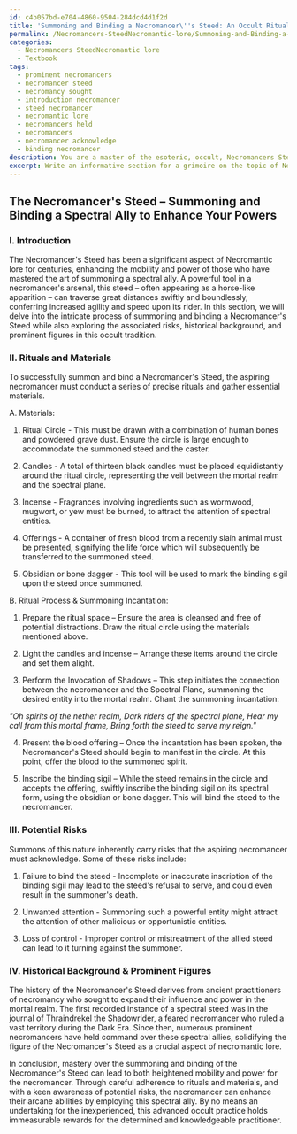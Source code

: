 ```yaml
---
id: c4b057bd-e704-4860-9504-284dcd4d1f2d
title: 'Summoning and Binding a Necromancer\''s Steed: An Occult Ritual Guide'
permalink: /Necromancers-SteedNecromantic-lore/Summoning-and-Binding-a-Necromancers-Steed-An-Occult-Ritual-Guide/
categories:
  - Necromancers SteedNecromantic lore
  - Textbook
tags:
  - prominent necromancers
  - necromancer steed
  - necromancy sought
  - introduction necromancer
  - steed necromancer
  - necromantic lore
  - necromancers held
  - necromancers
  - necromancer acknowledge
  - binding necromancer
description: You are a master of the esoteric, occult, Necromancers SteedNecromantic lore and education, you have written many textbooks on the subject in ways that provide students with rich and deep understanding of the subject. You are being asked to write textbook-like sections on a topic and you do it with full context, explainability, and reliability in accuracy to the true facts of the topic at hand, in a textbook style that a student would easily be able to learn from, in a rich, engaging, and contextual way. Always include relevant context (such as formulas and history), related concepts, and in a way that someone can gain deep insights from.
excerpt: Write an informative section for a grimoire on the topic of Necromancer's Steed, a key aspect of Necromantic lore, in which aspiring necromancers can learn the process of summoning and binding a spectral steed to enhance their mobility and power. Include details on the necessary rituals and materials, the summoning process, and potential risks involved, along with any historical background or prominent figures associated with this aspect of the occult tradition.
---
```


## The Necromancer's Steed – Summoning and Binding a Spectral Ally to Enhance Your Powers

### I. Introduction

The Necromancer's Steed has been a significant aspect of Necromantic lore for centuries, enhancing the mobility and power of those who have mastered the art of summoning a spectral ally. A powerful tool in a necromancer's arsenal, this steed – often appearing as a horse-like apparition – can traverse great distances swiftly and boundlessly, conferring increased agility and speed upon its rider. In this section, we will delve into the intricate process of summoning and binding a Necromancer's Steed while also exploring the associated risks, historical background, and prominent figures in this occult tradition.

### II. Rituals and Materials

To successfully summon and bind a Necromancer's Steed, the aspiring necromancer must conduct a series of precise rituals and gather essential materials. 


A. Materials:

1. Ritual Circle - This must be drawn with a combination of human bones and powdered grave dust. Ensure the circle is large enough to accommodate the summoned steed and the caster. 

2. Candles - A total of thirteen black candles must be placed equidistantly around the ritual circle, representing the veil between the mortal realm and the spectral plane. 

3. Incense - Fragrances involving ingredients such as wormwood, mugwort, or yew must be burned, to attract the attention of spectral entities.

4. Offerings - A container of fresh blood from a recently slain animal must be presented, signifying the life force which will subsequently be transferred to the summoned steed.

5. Obsidian or bone dagger - This tool will be used to mark the binding sigil upon the steed once summoned.


B. Ritual Process & Summoning Incantation:

1. Prepare the ritual space – Ensure the area is cleansed and free of potential distractions. Draw the ritual circle using the materials mentioned above.

2. Light the candles and incense – Arrange these items around the circle and set them alight.

3. Perform the Invocation of Shadows – This step initiates the connection between the necromancer and the Spectral Plane, summoning the desired entity into the mortal realm. Chant the summoning incantation:

_"Oh spirits of the nether realm,
Dark riders of the spectral plane,
Hear my call from this mortal frame,
Bring forth the steed to serve my reign."_


4. Present the blood offering – Once the incantation has been spoken, the Necromancer's Steed should begin to manifest in the circle. At this point, offer the blood to the summoned spirit.

5. Inscribe the binding sigil – While the steed remains in the circle and accepts the offering, swiftly inscribe the binding sigil on its spectral form, using the obsidian or bone dagger. This will bind the steed to the necromancer.

### III. Potential Risks

Summons of this nature inherently carry risks that the aspiring necromancer must acknowledge. Some of these risks include:

1. Failure to bind the steed - Incomplete or inaccurate inscription of the binding sigil may lead to the steed's refusal to serve, and could even result in the summoner's death.

2. Unwanted attention - Summoning such a powerful entity might attract the attention of other malicious or opportunistic entities.

3. Loss of control - Improper control or mistreatment of the allied steed can lead to it turning against the summoner.

### IV. Historical Background & Prominent Figures

The history of the Necromancer's Steed derives from ancient practitioners of necromancy who sought to expand their influence and power in the mortal realm. The first recorded instance of a spectral steed was in the journal of Thraindrekel the Shadowrider, a feared necromancer who ruled a vast territory during the Dark Era. Since then, numerous prominent necromancers have held command over these spectral allies, solidifying the figure of the Necromancer's Steed as a crucial aspect of necromantic lore.

In conclusion, mastery over the summoning and binding of the Necromancer's Steed can lead to both heightened mobility and power for the necromancer. Through careful adherence to rituals and materials, and with a keen awareness of potential risks, the necromancer can enhance their arcane abilities by employing this spectral ally. By no means an undertaking for the inexperienced, this advanced occult practice holds immeasurable rewards for the determined and knowledgeable practitioner.
